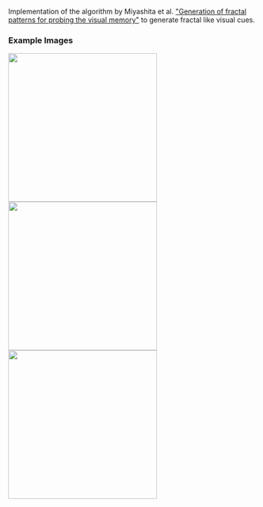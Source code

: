 Implementation of the algorithm by Miyashita et al. ["Generation of fractal patterns for probing the visual memory"](https://www.sciencedirect.com/science/article/abs/pii/016801029190121E?via%3Dihub) to generate fractal like visual cues.

### Example Images
<img src="https://github.com/user-attachments/assets/6aea88e2-37a1-41b3-bf7c-08aa2d7ee398" width="300">
<img src="https://github.com/user-attachments/assets/79b72047-e19b-4e7f-b4ed-20fe92858f3c" width="300">
<img src="https://github.com/user-attachments/assets/377bfcc1-a6d6-446a-8849-4f845216d0dd" width="300">
